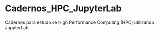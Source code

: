 # Cadernos_HPC_JupyterLab
Cadernos para estudo de High Performance Computing (HPC) utilizando JupyterLab. 
